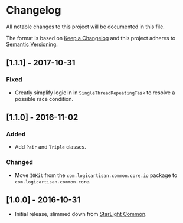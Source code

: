 # Changelog
All notable changes to this project will be documented in this file.

The format is based on [Keep a Changelog](http://keepachangelog.com/en/1.0.0/)
and this project adheres to [Semantic Versioning](http://semver.org/spec/v2.0.0.html).


## [1.1.1] - 2017-10-31
### Fixed
- Greatly simplify logic in in `SingleThreadRepeatingTask` to resolve a possible
  race condition.

## [1.1.0] - 2016-11-02
### Added
- Add `Pair` and `Triple` classes.

### Changed
- Move `IOKit` from the `com.logicartisan.common.core.io` package to 
  `com.logicartisan.common.core`. 

## [1.0.0] - 2016-10-31
- Initial release, slimmed down from
  [StarLight Common](https://bitbucket.org/robeden/starlight-common).